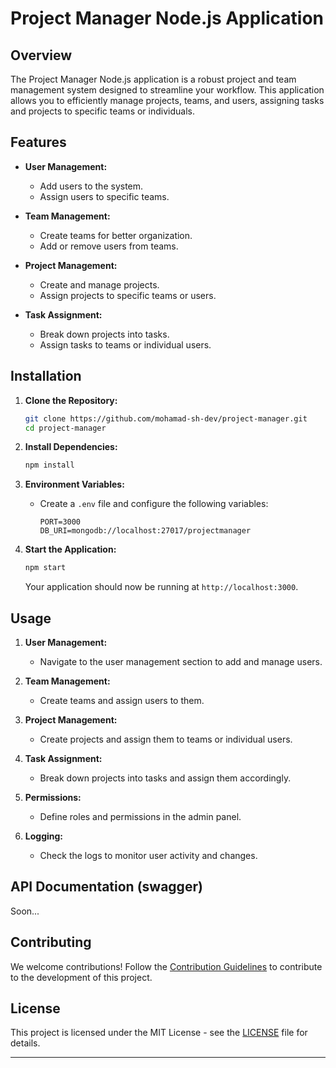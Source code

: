 # Project Manager Node.js Application

## Overview

The Project Manager Node.js application is a robust project and team management system designed to streamline your workflow. This application allows you to efficiently manage projects, teams, and users, assigning tasks and projects to specific teams or individuals.

## Features

- **User Management:**
  - Add users to the system.
  - Assign users to specific teams.

- **Team Management:**
  - Create teams for better organization.
  - Add or remove users from teams.

- **Project Management:**
  - Create and manage projects.
  - Assign projects to specific teams or users.

- **Task Assignment:**
  - Break down projects into tasks.
  - Assign tasks to teams or individual users.


## Installation

1. **Clone the Repository:**
   ```bash
   git clone https://github.com/mohamad-sh-dev/project-manager.git
   cd project-manager
   ```

2. **Install Dependencies:**
   ```bash
   npm install
   ```

3. **Environment Variables:**
   - Create a `.env` file and configure the following variables:
     ```env
     PORT=3000
     DB_URI=mongodb://localhost:27017/projectmanager
     ```

4. **Start the Application:**
   ```bash
   npm start
   ```

   Your application should now be running at `http://localhost:3000`.

## Usage

1. **User Management:**
   - Navigate to the user management section to add and manage users.

2. **Team Management:**
   - Create teams and assign users to them.

3. **Project Management:**
   - Create projects and assign them to teams or individual users.

4. **Task Assignment:**
   - Break down projects into tasks and assign them accordingly.

5. **Permissions:**
   - Define roles and permissions in the admin panel.

6. **Logging:**
   - Check the logs to monitor user activity and changes.

## API Documentation (swagger)

Soon...

## Contributing

We welcome contributions! Follow the [Contribution Guidelines](CONTRIBUTING.md) to contribute to the development of this project.

## License

This project is licensed under the MIT License - see the [LICENSE](LICENSE) file for details.

---